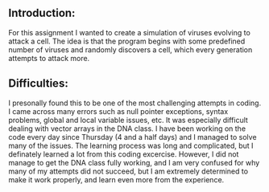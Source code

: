 ## Introduction:

For this assignment I wanted to create a simulation of viruses evolving to attack a cell. The idea is that the program begins with some predefined number of viruses and randomly discovers a cell, which every generation attempts to attack more.

[]("virus1.png)

## Difficulties:

I presonally found this to be one of the most challenging attempts in coding. I came across many errors such as null pointer exceptions, syntax problems, global and local variable issues, etc. It was especially difficult dealing with vector arrays in the DNA class. I have been working on the code every day since Thursday (4 and a half days) and I managed to solve many of the issues. The learning process was long and complicated, but I definately learned a lot from this coding excercise. However, I did not manage to get the DNA class fully working, and I am very confused for why many of my attempts did not succeed, but I am extremely determined to make it work properly, and learn even more from the experience.



